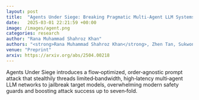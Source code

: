 ```yaml
---
layout: post
title:  "Agents Under Siege: Breaking Pragmatic Multi-Agent LLM Systems with Optimized Prompt Attacks"
date:   2025-03-01 22:21:59 +00:00
image: /images/agent.png
categories: research
author: "Rana Muhammad Shahroz Khan"
authors: "<strong>Rana Muhammad Shahroz Khan</strong>, Zhen Tan, Sukwon Yun, Charles Fleming, Tianlong Chen"
venue: "Preprint"
arxiv: https://arxiv.org/abs/2504.00218
---
```

Agents Under Siege introduces a flow‑optimized, order‑agnostic prompt attack that stealthily threads limited‑bandwidth, high‑latency multi‑agent LLM networks to jailbreak target models, overwhelming modern safety guards and boosting attack success up to seven‑fold.